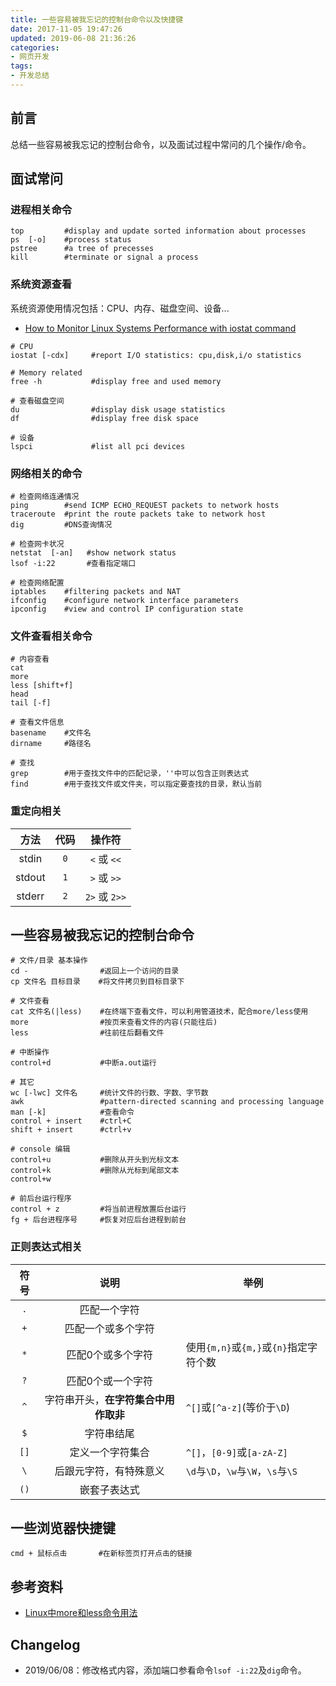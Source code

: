 ```yaml
---
title: 一些容易被我忘记的控制台命令以及快捷键
date: 2017-11-05 19:47:26
updated: 2019-06-08 21:36:26
categories:
- 网页开发
tags:
- 开发总结
---
```

## 前言
总结一些容易被我忘记的控制台命令，以及面试过程中常问的几个操作/命令。

<!-- more -->
## 面试常问
### 进程相关命令
```shell
top         #display and update sorted information about processes
ps  [-o]    #process status
pstree      #a tree of precesses
kill        #terminate or signal a process
```

### 系统资源查看
系统资源使用情况包括：CPU、内存、磁盘空间、设备...

- [How to Monitor Linux Systems Performance with iostat command](https://www.linuxtechi.com/monitor-linux-systems-performance-iostat-command/)

```shell
# CPU
iostat [-cdx]     #report I/O statistics: cpu,disk,i/o statistics

# Memory related
free -h           #display free and used memory

# 查看磁盘空间
du                #display disk usage statistics
df                #display free disk space

# 设备
lspci             #list all pci devices

```

### 网络相关的命令
```shell
# 检查网络连通情况
ping        #send ICMP ECHO_REQUEST packets to network hosts
traceroute  #print the route packets take to network host
dig         #DNS查询情况

# 检查网卡状况
netstat  [-an]   #show network status
lsof -i:22       #查看指定端口

# 检查网络配置
iptables    #filtering packets and NAT
ifconfig    #configure network interface parameters
ipconfig    #view and control IP configuration state
```

### 文件查看相关命令
```shell
# 内容查看
cat
more
less [shift+f]
head
tail [-f]

# 查看文件信息
basename    #文件名
dirname     #路径名

# 查找
grep        #用于查找文件中的匹配记录，''中可以包含正则表达式
find        #用于查找文件或文件夹，可以指定要查找的目录，默认当前
```

### 重定向相关

| 方法 | 代码 | 操作符 |
| :--------: | :--------: | :--------: |
| stdin | `0` | `<` 或 `<<` |
| stdout | `1` | `>` 或 `>>` |
| stderr | `2` | `2>` 或 `2>>` |

## 一些容易被我忘记的控制台命令

```shell
# 文件/目录 基本操作
cd -                #返回上一个访问的目录
cp 文件名 目标目录    #将文件拷贝到目标目录下

# 文件查看
cat 文件名(|less)    #在终端下查看文件，可以利用管道技术，配合more/less使用
more                #按页来查看文件的内容(只能往后)
less                #往前往后翻看文件

# 中断操作
control+d           #中断a.out运行

# 其它
wc [-lwc] 文件名     #统计文件的行数、字数、字节数
awk                 #pattern-directed scanning and processing language
man [-k]            #查看命令
control + insert    #ctrl+C
shift + insert      #ctrl+v

# console 编辑
control+u           #删除从开头到光标文本
control+k           #删除从光标到尾部文本
control+w

# 前后台运行程序
control + z         #将当前进程放置后台运行
fg + 后台进程序号     #恢复对应后台进程到前台
```

### 正则表达式相关
| 符号 | 说明 | 举例 |
| :--------: | :--------: | -------- |
| `.` | 匹配一个字符 |  |
| `+` | 匹配一个或多个字符 |  |
| `*` | 匹配0个或多个字符 | 使用`{m,n}`或`{m,}`或`{n}`指定字符个数 |
| `?` | 匹配0个或一个字符 |  |
| `^` | 字符串开头，**在字符集合中用作取非** | `^[]`或`[^a-z]`(等价于`\D`) |
| `$` | 字符串结尾 |  |
| `[]` | 定义一个字符集合 |`^[]`，`[0-9]`或`[a-zA-Z]`|
| `` \ `` | 后跟元字符，有特殊意义 | `\d`与`\D`，`\w`与`\W`，`\s`与`\S` |
| `()` | 嵌套子表达式 |  |

## 一些浏览器快捷键
```commands
cmd + 鼠标点击       #在新标签页打开点击的链接
```

## 参考资料
- [Linux中more和less命令用法](https://www.cnblogs.com/aijianshi/p/5750911.html)

## Changelog
- 2019/06/08：修改格式内容，添加端口参看命令`lsof -i:22`及`dig`命令。

